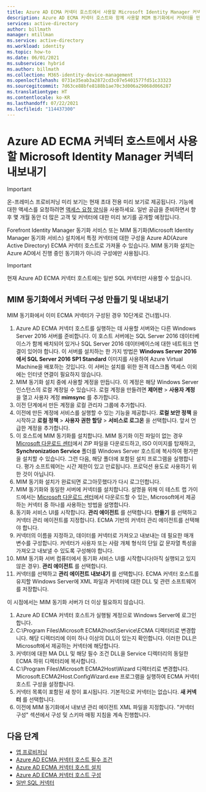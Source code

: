 ```yaml
---
title: Azure AD ECMA 커넥터 호스트에서 사용할 Microsoft Identity Manager 커넥터 내보내기
description: Azure AD ECMA 커넥터 호스트와 함께 사용할 MIM 동기화에서 커넥터를 만들고 내보내는 방법을 설명합니다.
services: active-directory
author: billmath
manager: mtillman
ms.service: active-directory
ms.workload: identity
ms.topic: how-to
ms.date: 06/01/2021
ms.subservice: hybrid
ms.author: billmath
ms.collection: M365-identity-device-management
ms.openlocfilehash: 0731e35eab3a2872cd3c07e5401577fd51c33323
ms.sourcegitcommit: 7d63ce88bfe8188b1ae70c3d006a29068d066287
ms.translationtype: HT
ms.contentlocale: ko-KR
ms.lasthandoff: 07/22/2021
ms.locfileid: "114437300"
---
```

# <a name="export-a-microsoft-identity-manager-connector-for-use-with-the-azure-ad-ecma-connector-host"></a>Azure AD ECMA 커넥터 호스트에서 사용할 Microsoft Identity Manager 커넥터 내보내기

>[!IMPORTANT]
> 온-프레미스 프로비저닝 미리 보기는 현재 초대 전용 미리 보기로 제공됩니다. 기능에 대한 액세스를 요청하려면 [액세스 요청 양식](https://aka.ms/onpremprovisioningpublicpreviewaccess)을 사용하세요. 일반 공급을 준비하면서 향후 몇 개월 동안 더 많은 고객 및 커넥터에 대한 미리 보기를 공개할 예정입니다.

Forefront Identity Manager 동기화 서비스 또는 MIM 동기화(Microsoft Identity Manager 동기화 서비스) 설치에서 특정 커넥터에 대한 구성을 Azure AD(Azure Active Directory) ECMA 커넥터 호스트로 가져올 수 있습니다. MIM 동기화 설치는 Azure AD에서 진행 중인 동기화가 아니라 구성에만 사용됩니다.

>[!IMPORTANT]
>현재 Azure AD ECMA 커넥터 호스트에는 일반 SQL 커넥터만 사용할 수 있습니다.

## <a name="create-and-export-a-connector-configuration-in-mim-sync"></a>MIM 동기화에서 커넥터 구성 만들기 및 내보내기
MIM 동기화에서 이미 ECMA 커넥터가 구성된 경우 10단계로 건너뜁니다.

 1. Azure AD ECMA 커넥터 호스트를 실행하는 데 사용할 서버와는 다른 Windows Server 2016 서버를 준비합니다. 이 호스트 서버에는 SQL Server 2016 데이터베이스가 함께 배치되어 있거나 SQL Server 2016 데이터베이스에 대한 네트워크 연결이 있어야 합니다. 이 서버를 설치하는 한 가지 방법은 **Windows Server 2016에서 SQL Server 2016 SP1 Standard** 이미지를 사용하여 Azure Virtual Machine을 배포하는 것입니다. 이 서버는 설치를 위한 원격 데스크톱 액세스 이외에는 인터넷 연결이 필요하지 않습니다.
 1. MIM 동기화 설치 중에 사용할 계정을 만듭니다. 이 계정은 해당 Windows Server 인스턴스의 로컬 계정일 수 있습니다. 로컬 계정을 만들려면 **제어판** > **사용자 계정** 을 열고 사용자 계정 **mimsync** 를 추가합니다.
 1. 이전 단계에서 만든 계정을 로컬 관리자 그룹에 추가합니다.
 1. 이전에 만든 계정에 서비스를 실행할 수 있는 기능을 제공합니다. **로컬 보안 정책** 을 시작하고 **로컬 정책** > **사용자 권한 할당** > **서비스로 로그온** 을 선택합니다. 앞서 언급한 계정을 추가합니다.
 1. 이 호스트에 MIM 동기화를 설치합니다. MIM 동기화 이진 파일이 없는 경우 [Microsoft 다운로드 센터](https://www.microsoft.com/en-us/download/details.aspx?id=48244)에서 ZIP 파일을 다운로드하고, ISO 이미지를 탑재하고, **Synchronization Service** 폴더를 Windows Server 호스트에 복사하여 평가판을 설치할 수 있습니다. 그런 다음, 해당 폴더에 포함된 설치 프로그램을 실행합니다. 평가 소프트웨어는 시간 제한이 있고 만료됩니다. 프로덕션 용도로 사용하기 위한 것이 아닙니다.
 1. MIM 동기화 설치가 완료되면 로그아웃했다가 다시 로그인합니다.
 1. MIM 동기화와 동일한 서버에 커넥터를 설치합니다. 설명을 위해 이 테스트 랩 가이드에서는 [Microsoft 다운로드 센터](https://www.microsoft.com/en-us/download/details.aspx?id=51495)에서 다운로드할 수 있는, Microsoft에서 제공하는 커넥터 중 하나를 사용하는 방법을 설명합니다.
 1. 동기화 서비스 UI를 시작합니다. **관리 에이전트** 를 선택합니다. **만들기** 를 선택하고 커넥터 관리 에이전트를 지정합니다. ECMA 기반의 커넥터 관리 에이전트를 선택해야 합니다.
 1. 커넥터의 이름을 지정하고, 데이터를 커넥터로 가져오고 내보내는 데 필요한 매개 변수를 구성합니다. 커넥터가 사용자 또는 사람 개체 형식의 단일 값 문자열 특성을 가져오고 내보낼 수 있도록 구성해야 합니다.
 1. MIM 동기화 서버 컴퓨터에서 동기화 서비스 UI를 시작합니다(아직 실행되고 있지 않은 경우). **관리 에이전트** 를 선택합니다.
 1. 커넥터를 선택하고 **관리 에이전트 내보내기** 를 선택합니다. ECMA 커넥터 호스트를 유지할 Windows Server에 XML 파일과 커넥터에 대한 DLL 및 관련 소프트웨어를 저장합니다.

이 시점에서는 MIM 동기화 서버가 더 이상 필요하지 않습니다.

 1. Azure AD ECMA 커넥터 호스트가 실행될 계정으로 Windows Server에 로그인합니다.
 1. C:\Program Files\Microsoft ECMA2host\Service\ECMA 디렉터리로 변경합니다. 해당 디렉터리에 이미 하나 이상의 DLL이 있는지 확인합니다. 이러한 DLL은 Microsoft에서 제공하는 커넥터에 해당합니다.
 1. 커넥터에 대한 MA DLL 및 해당 필수 조건 DLL을 Service 디렉터리의 동일한 ECMA 하위 디렉터리에 복사합니다.
 1. C:\Program Files\Microsoft ECMA2Host\Wizard 디렉터리로 변경합니다. Microsoft.ECMA2Host.ConfigWizard.exe 프로그램을 실행하여 ECMA 커넥터 호스트 구성을 설정합니다.
 1. 커넥터 목록이 포함된 새 창이 표시됩니다. 기본적으로 커넥터는 없습니다. **새 커넥터** 를 선택합니다.
 1. 이전에 MIM 동기화에서 내보낸 관리 에이전트 XML 파일을 지정합니다. "커넥터 구성" 섹션에서 구성 및 스키마 매핑 지침을 계속 진행합니다.

## <a name="next-steps"></a>다음 단계

- [앱 프로비저닝](user-provisioning.md)
- [Azure AD ECMA 커넥터 호스트 필수 조건](on-premises-ecma-prerequisites.md)
- [Azure AD ECMA 커넥터 호스트 설치](on-premises-ecma-install.md)
- [Azure AD ECMA 커넥터 호스트 구성](on-premises-ecma-configure.md)
- [일반 SQL 커넥터](on-premises-sql-connector-configure.md)
